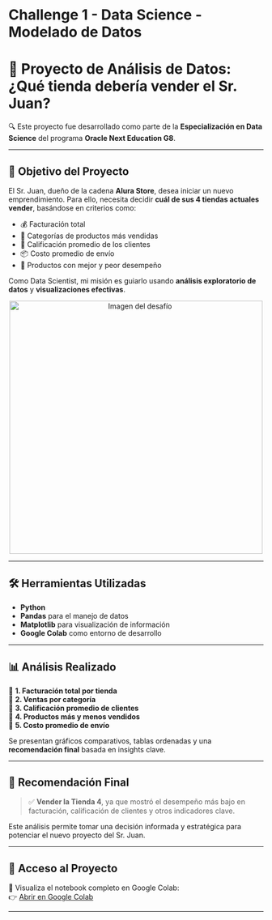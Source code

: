 # Challenge 1 - Data Science - Modelado de Datos
# 🚀 Proyecto de Análisis de Datos: ¿Qué tienda debería vender el Sr. Juan?

🔍 Este proyecto fue desarrollado como parte de la **Especialización en Data Science** del programa **Oracle Next Education G8**.

---

## 🎯 Objetivo del Proyecto

El Sr. Juan, dueño de la cadena **Alura Store**, desea iniciar un nuevo emprendimiento. Para ello, necesita decidir **cuál de sus 4 tiendas actuales vender**, basándose en criterios como:

- 💰 Facturación total  
- 🛒 Categorías de productos más vendidas  
- 🌟 Calificación promedio de los clientes  
- 📦 Costo promedio de envío  
- 🧩 Productos con mejor y peor desempeño  

Como Data Scientist, mi misión es guiarlo usando **análisis exploratorio de datos** y **visualizaciones efectivas**.

<p align="center">
  <img src="Challenge1.png" alt="Imagen del desafío" width="500"/>
</p>

---

## 🛠️ Herramientas Utilizadas

- **Python**
- **Pandas** para el manejo de datos  
- **Matplotlib** para visualización de información  
- **Google Colab** como entorno de desarrollo  

---

## 📊 Análisis Realizado

🔹 **1. Facturación total por tienda**  
🔹 **2. Ventas por categoría**  
🔹 **3. Calificación promedio de clientes**  
🔹 **4. Productos más y menos vendidos**  
🔹 **5. Costo promedio de envío**

Se presentan gráficos comparativos, tablas ordenadas y una **recomendación final** basada en insights clave.

---

## 📌 Recomendación Final

> ✅ **Vender la Tienda 4**, ya que mostró el desempeño más bajo en facturación, calificación de clientes y otros indicadores clave.  

Este análisis permite tomar una decisión informada y estratégica para potenciar el nuevo proyecto del Sr. Juan.

---

## 🔗 Acceso al Proyecto

📘 Visualiza el notebook completo en Google Colab:  
👉 [Abrir en Google Colab](https://colab.research.google.com/drive/1eoetjxegg0rlxzkwTfJCuQRR1fQmn5BK?usp=sharing)

---
